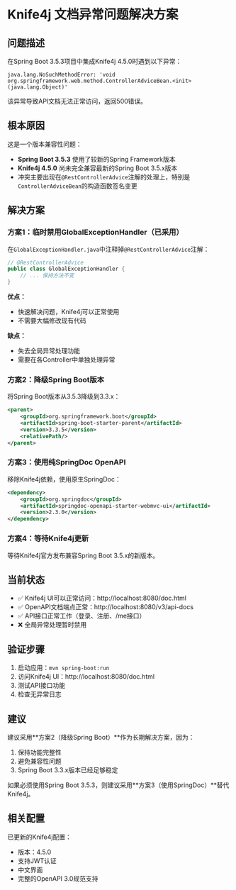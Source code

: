 # Knife4j 文档异常问题解决方案

## 问题描述

在Spring Boot 3.5.3项目中集成Knife4j 4.5.0时遇到以下异常：

```
java.lang.NoSuchMethodError: 'void org.springframework.web.method.ControllerAdviceBean.<init>(java.lang.Object)'
```

该异常导致API文档无法正常访问，返回500错误。

## 根本原因

这是一个版本兼容性问题：
- **Spring Boot 3.5.3** 使用了较新的Spring Framework版本
- **Knife4j 4.5.0** 尚未完全兼容最新的Spring Boot 3.5.x版本
- 冲突主要出现在`@RestControllerAdvice`注解的处理上，特别是`ControllerAdviceBean`的构造函数签名变更

## 解决方案

### 方案1：临时禁用GlobalExceptionHandler（已采用）

在`GlobalExceptionHandler.java`中注释掉`@RestControllerAdvice`注解：

```java
// @RestControllerAdvice
public class GlobalExceptionHandler {
    // ... 保持方法不变
}
```

**优点：**
- 快速解决问题，Knife4j可以正常使用
- 不需要大幅修改现有代码

**缺点：**
- 失去全局异常处理功能
- 需要在各Controller中单独处理异常

### 方案2：降级Spring Boot版本

将Spring Boot版本从3.5.3降级到3.3.x：

```xml
<parent>
    <groupId>org.springframework.boot</groupId>
    <artifactId>spring-boot-starter-parent</artifactId>
    <version>3.3.5</version>
    <relativePath/>
</parent>
```

### 方案3：使用纯SpringDoc OpenAPI

移除Knife4j依赖，使用原生SpringDoc：

```xml
<dependency>
    <groupId>org.springdoc</groupId>
    <artifactId>springdoc-openapi-starter-webmvc-ui</artifactId>
    <version>2.3.0</version>
</dependency>
```

### 方案4：等待Knife4j更新

等待Knife4j官方发布兼容Spring Boot 3.5.x的新版本。

## 当前状态

- ✅ Knife4j UI可以正常访问：http://localhost:8080/doc.html
- ✅ OpenAPI文档端点正常：http://localhost:8080/v3/api-docs
- ✅ API接口正常工作（登录、注册、/me接口）
- ❌ 全局异常处理暂时禁用

## 验证步骤

1. 启动应用：`mvn spring-boot:run`
2. 访问Knife4j UI：http://localhost:8080/doc.html
3. 测试API接口功能
4. 检查无异常日志

## 建议

建议采用**方案2（降级Spring Boot）**作为长期解决方案，因为：
1. 保持功能完整性
2. 避免兼容性问题
3. Spring Boot 3.3.x版本已经足够稳定

如果必须使用Spring Boot 3.5.3，则建议采用**方案3（使用SpringDoc）**替代Knife4j。

## 相关配置

已更新的Knife4j配置：
- 版本：4.5.0
- 支持JWT认证
- 中文界面
- 完整的OpenAPI 3.0规范支持
